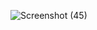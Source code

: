 ![Screenshot (45)](https://github.com/yesh7835/github/assets/158145445/14fa2347-34fc-404c-aa05-e523ce7ea408)
